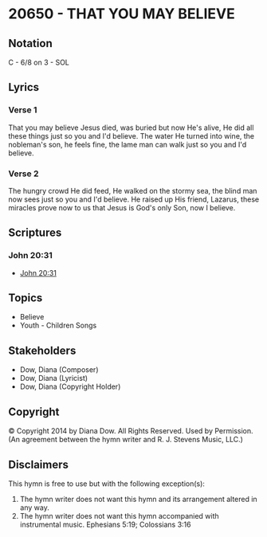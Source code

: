 # 20650 - THAT YOU MAY BELIEVE

## Notation

C - 6/8 on 3 - SOL

## Lyrics

### Verse 1

That you may believe Jesus died, was buried but now He's alive, He did all these things just so you and I'd believe. The water He turned into wine, the nobleman's son, he feels fine, the lame man can walk just so you and I'd believe.

### Verse 2

The hungry crowd He did feed, He walked on the stormy sea, the blind man now sees just so you and I'd believe. He raised up His friend, Lazarus, these miracles prove now to us that Jesus is God's only Son, now I believe.


## Scriptures

### John 20:31

- [John 20:31](https://www.biblegateway.com/passage/?search=John%2020%3A31)


## Topics

- Believe
- Youth - Children Songs

## Stakeholders

- Dow, Diana (Composer)
- Dow, Diana (Lyricist)
- Dow, Diana (Copyright Holder)

## Copyright

© Copyright 2014 by Diana Dow. All Rights Reserved. Used by Permission.
(An agreement between the hymn writer and R. J. Stevens Music, LLC.)

## Disclaimers

This hymn is free to use but with the following exception(s):
1. The hymn writer does not want this hymn and its arrangement altered in any way.
2. The hymn writer does not want this hymn accompanied with instrumental music.
Ephesians 5:19; Colossians 3:16

